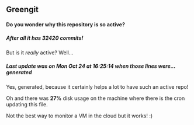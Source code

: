 ## Greengit

#### Do you wonder why this repository is so active?

##### After all it has 32420 commits!

But is it *really* active? Well...

##### Last update was on Mon Oct 24 at 16:25:14 when those lines were... generated

Yes, generated, because it certainly helps a lot to have such an active repo!

Oh and there was **27%** disk usage on the machine
where there is the cron updating this file.

Not the best way to monitor a VM in the cloud but it works! :)
